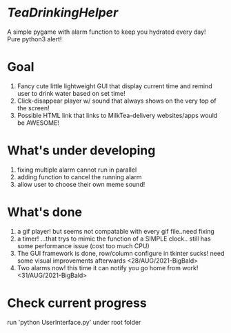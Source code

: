 # <em>TeaDrinkingHelper</em>
A simple pygame with alarm function to keep you hydrated every day! <br />
Pure python3 alert!



# Goal
1. Fancy cute little lightweight GUI that display current time and remind user to drink water based on set time!<br />
2. Click-disappear player w/ sound that always shows on the very top of the screen!<br />
3. Possible HTML link that links to MilkTea-delivery websites/apps would be AWESOME!<br />

# What's under developing
1. fixing multiple alarm cannot run in parallel
2. adding function to cancel the running alarm
3. allow user to choose their own meme sound!

# What's done
1. a gif player! but seems not compatable with every gif file..need fixing
2. a timer! ...that trys to mimic the function of a SIMPLE clock.. still has some performance issue (cost too much CPU)
3. The GUI framework is done, row/column configure in tkinter sucks! need some visual improvements afterwards <28/AUG/2021-BigBald>
4. Two alarms now! this time it can notify you go home from work! <31/AUG/2021-BigBald>

# Check current progress
run 'python UserInterface.py' under root folder
